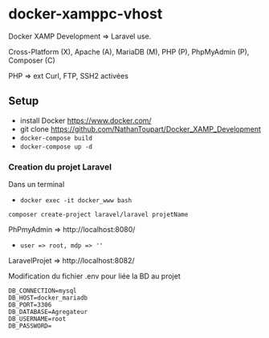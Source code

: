 docker-xamppc-vhost
=================

Docker XAMP Development => Laravel use.

Cross-Platform (X), Apache (A), MariaDB (M), PHP (P), PhpMyAdmin (P), Composer (C)

PHP => ext Curl, FTP, SSH2 activées

## Setup

- install Docker https://www.docker.com/
- git clone https://github.com/NathanToupart/Docker_XAMP_Development
- `docker-compose build`
- `docker-compose up -d`


### Creation du projet Laravel
Dans un terminal
- `docker exec -it docker_www bash`
```
composer create-project laravel/laravel projetName
```
PhPmyAdmin => http://localhost:8080/
- `user => root, mdp => ''`

LaravelProjet => http://localhost:8082/

Modification du fichier .env pour liée la BD au projet
```
DB_CONNECTION=mysql
DB_HOST=docker_mariadb
DB_PORT=3306
DB_DATABASE=Agregateur
DB_USERNAME=root
DB_PASSWORD=
```

